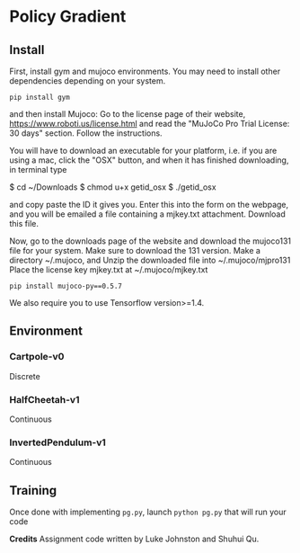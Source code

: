 # Policy Gradient


## Install

First, install gym and mujoco environments. You may need to install other dependencies depending on your system.

```
pip install gym
```


and then install Mujoco:
Go to the license page of their website,
https://www.roboti.us/license.html
and read the "MuJoCo Pro Trial License: 30 days" section. Follow the instructions.

You will have to download an executable for your platform,
i.e. if you are using a mac, click the "OSX" button,
and when it has finished downloading, in terminal type

$ cd ~/Downloads
$ chmod u+x getid_osx
$ ./getid_osx

and copy paste the ID it gives you. Enter this into the form on the webpage,
and you will be emailed a file containing a mjkey.txt attachment. Download 
this file.


Now, go to the downloads page of the website and download the mujoco131 file for 
your system. Make sure to download the 131 version.
Make a directory ~/.mujoco, and 
Unzip the downloaded file into ~/.mujoco/mjpro131
Place the license key mjkey.txt at ~/.mujoco/mjkey.txt
```
pip install mujoco-py==0.5.7
```

We also require you to use Tensorflow version>=1.4.


## Environment

### Cartpole-v0
Discrete
### HalfCheetah-v1
Continuous
### InvertedPendulum-v1
Continuous

## Training

Once done with implementing `pg.py`, launch `python pg.py` that will run your code 




**Credits**
Assignment code written by Luke Johnston and Shuhui Qu.